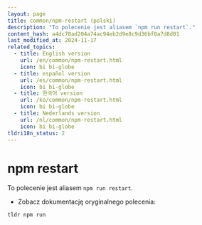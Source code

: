 ```yaml
---
layout: page
title: common/npm-restart (polski)
description: "To polecenie jest aliasem `npm run restart`."
content_hash: a4dc78ad204a74ac94eb2d9e8c9d36bf0a7d8d01
last_modified_at: 2024-11-17
related_topics:
  - title: English version
    url: /en/common/npm-restart.html
    icon: bi bi-globe
  - title: español version
    url: /es/common/npm-restart.html
    icon: bi bi-globe
  - title: 한국어 version
    url: /ko/common/npm-restart.html
    icon: bi bi-globe
  - title: Nederlands version
    url: /nl/common/npm-restart.html
    icon: bi bi-globe
tldri18n_status: 2
---
```

# npm restart

To polecenie jest aliasem `npm run restart`.

- Zobacz dokumentację oryginalnego polecenia:

`tldr npm run`
